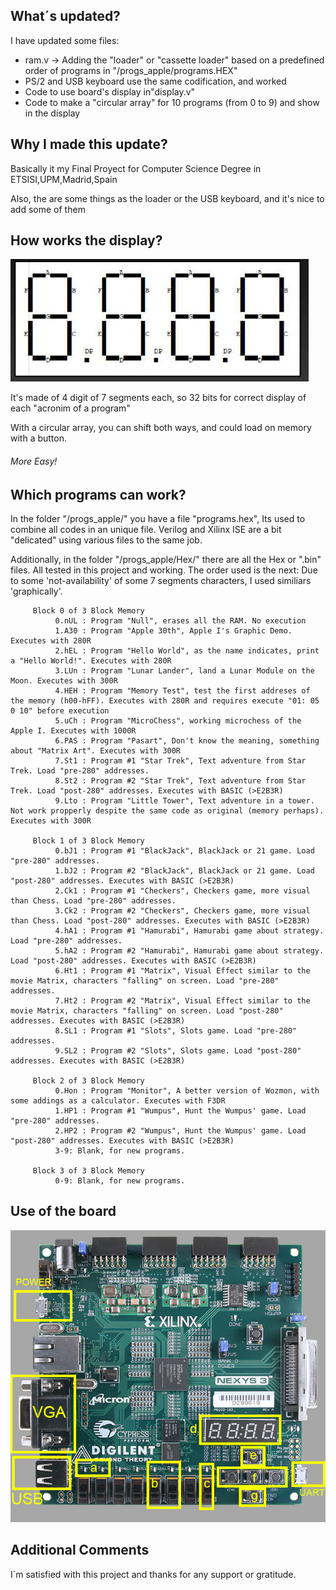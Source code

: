 ## What´s updated?

I have updated some files:

- ram.v -> Adding the "loader" or "cassette loader" based on a predefined order of programs in "/progs_apple/programs.HEX"
- PS/2 and USB keyboard use the same codification, and worked
- Code to use board's display in"display.v"
- Code to make a "circular array" for 10 programs (from 0 to 9) and show in the display

## Why I made this update?

Basically it my Final Proyect for Computer Science Degree in ETSISI,UPM,Madrid,Spain

Also, the are some things as the loader or the USB keyboard, and it's nice to add some of them

## How works the display?

![display schema](images/display.jpg)

It's made of 4 digit of 7 segments each, so 32 bits for correct display of each "acronim of a program"

With a circular array, you can shift both ways, and could load on memory with a button.

###### More Easy!

## Which programs can work?

In the folder "/progs_apple/" you have a file "programs.hex", Its used to combine all codes in an unique file. 
Verilog and Xilinx ISE are a bit "delicated" using various files to the same job.

Additionally, in the folder "/progs_apple/Hex/" there are all the Hex or ".bin" files. All tested in this project and working. The order used is the next:
Due to some 'not-availability' of some 7 segments characters, I used similiars 'graphically'.
         
         Block 0 of 3 Block Memory
              0.nUL : Program "Null", erases all the RAM. No execution
              1.A30 : Program "Apple 30th", Apple I's Graphic Demo. Executes with 280R
              2.hEL : Program "Hello World", as the name indicates, print a "Hello World!". Executes with 280R
              3.LUn : Program "Lunar Lander", land a Lunar Module on the Moon. Executes with 300R
              4.HEH : Program "Memory Test", test the first addreses of the memory (h00-hFF). Executes with 280R and requires execute "01: 05 0 10" before execution
              5.uCh : Program "MicroChess", working microchess of the Apple I. Executes with 1000R
              6.PAS : Program "Pasart", Don't know the meaning, something about "Matrix Art". Executes with 300R
              7.St1 : Program #1 "Star Trek", Text adventure from Star Trek. Load "pre-280" addresses.
              8.St2 : Program #2 "Star Trek", Text adventure from Star Trek. Load "post-280" addresses. Executes with BASIC (>E2B3R)
              9.Lto : Program "Little Tower", Text adventure in a tower. Not work propperly despite the same code as original (memory perhaps). Executes with 300R
 
         Block 1 of 3 Block Memory
              0.bJ1 : Program #1 "BlackJack", BlackJack or 21 game. Load "pre-280" addresses.
              1.bJ2 : Program #2 "BlackJack", BlackJack or 21 game. Load "post-280" addresses. Executes with BASIC (>E2B3R)
              2.Ck1 : Program #1 "Checkers", Checkers game, more visual than Chess. Load "pre-280" addresses.
              3.Ck2 : Program #2 "Checkers", Checkers game, more visual than Chess. Load "post-280" addresses. Executes with BASIC (>E2B3R)
              4.hA1 : Program #1 "Hamurabi", Hamurabi game about strategy. Load "pre-280" addresses.
              5.hA2 : Program #2 "Hamurabi", Hamurabi game about strategy. Load "post-280" addresses. Executes with BASIC (>E2B3R)
              6.Ht1 : Program #1 "Matrix", Visual Effect similar to the movie Matrix, characters "falling" on screen. Load "pre-280" addresses.
              7.Ht2 : Program #2 "Matrix", Visual Effect similar to the movie Matrix, characters "falling" on screen. Load "post-280" addresses. Executes with BASIC (>E2B3R)
              8.SL1 : Program #1 "Slots", Slots game. Load "pre-280" addresses.
              9.SL2 : Program #2 "Slots", Slots game. Load "post-280" addresses. Executes with BASIC (>E2B3R)
              
         Block 2 of 3 Block Memory
              0.Hon : Program "Monitor", A better version of Wozmon, with some addings as a calculator. Executes with F3DR
              1.HP1 : Program #1 "Wumpus", Hunt the Wumpus' game. Load "pre-280" addresses. 
              2.HP2 : Program #2 "Wumpus", Hunt the Wumpus' game. Load "post-280" addresses. Executes with BASIC (>E2B3R)
              3-9: Blank, for new programs.
              
         Block 3 of 3 Block Memory
              0-9: Blank, for new programs.
              
## Use of the board

![board use](images/board-use.jpg)

## Additional Comments

I´m satisfied with this project and thanks for any support or gratitude.

